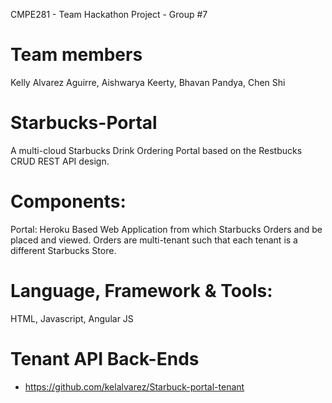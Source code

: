 CMPE281 - Team Hackathon Project - Group #7

# Team members

Kelly Alvarez Aguirre, Aishwarya Keerty, Bhavan Pandya, Chen Shi

# Starbucks-Portal

A multi-cloud Starbucks Drink Ordering Portal based on the Restbucks CRUD REST API design. 

# Components:

Portal:  Heroku Based Web Application from which Starbucks Orders and be placed and viewed.  Orders are multi-tenant such that each tenant is a different Starbucks Store. 

# Language, Framework & Tools: 
HTML, Javascript, Angular JS



# Tenant API Back-Ends
- https://github.com/kelalvarez/Starbuck-portal-tenant
